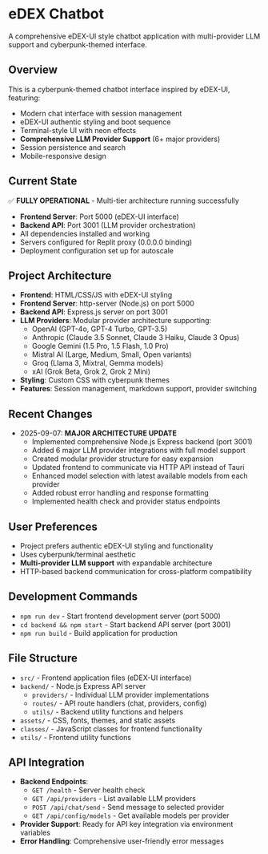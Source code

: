 # eDEX Chatbot

A comprehensive eDEX-UI style chatbot application with multi-provider LLM support and cyberpunk-themed interface.

## Overview
This is a cyberpunk-themed chatbot interface inspired by eDEX-UI, featuring:
- Modern chat interface with session management
- eDEX-UI authentic styling and boot sequence  
- Terminal-style UI with neon effects
- **Comprehensive LLM Provider Support** (6+ major providers)
- Session persistence and search
- Mobile-responsive design

## Current State
✅ **FULLY OPERATIONAL** - Multi-tier architecture running successfully
- **Frontend Server**: Port 5000 (eDEX-UI interface)
- **Backend API**: Port 3001 (LLM provider orchestration)
- All dependencies installed and working
- Servers configured for Replit proxy (0.0.0.0 binding)
- Deployment configuration set up for autoscale

## Project Architecture
- **Frontend**: HTML/CSS/JS with eDEX-UI styling
- **Frontend Server**: http-server (Node.js) on port 5000
- **Backend API**: Express.js server on port 3001
- **LLM Providers**: Modular provider architecture supporting:
  - OpenAI (GPT-4o, GPT-4 Turbo, GPT-3.5)
  - Anthropic (Claude 3.5 Sonnet, Claude 3 Haiku, Claude 3 Opus)
  - Google Gemini (1.5 Pro, 1.5 Flash, 1.0 Pro)
  - Mistral AI (Large, Medium, Small, Open variants)
  - Groq (Llama 3, Mixtral, Gemma models)
  - xAI (Grok Beta, Grok 2, Grok 2 Mini)
- **Styling**: Custom CSS with cyberpunk themes
- **Features**: Session management, markdown support, provider switching

## Recent Changes
- 2025-09-07: **MAJOR ARCHITECTURE UPDATE**
  - Implemented comprehensive Node.js Express backend (port 3001)
  - Added 6 major LLM provider integrations with full model support
  - Created modular provider structure for easy expansion
  - Updated frontend to communicate via HTTP API instead of Tauri
  - Enhanced model selection with latest available models from each provider
  - Added robust error handling and response formatting
  - Implemented health check and provider status endpoints

## User Preferences
- Project prefers authentic eDEX-UI styling and functionality
- Uses cyberpunk/terminal aesthetic
- **Multi-provider LLM support** with expandable architecture
- HTTP-based backend communication for cross-platform compatibility

## Development Commands
- `npm run dev` - Start frontend development server (port 5000)
- `cd backend && npm start` - Start backend API server (port 3001)
- `npm run build` - Build application for production

## File Structure
- `src/` - Frontend application files (eDEX-UI interface)
- `backend/` - Node.js Express API server
  - `providers/` - Individual LLM provider implementations
  - `routes/` - API route handlers (chat, providers, config)
  - `utils/` - Backend utility functions and helpers
- `assets/` - CSS, fonts, themes, and static assets
- `classes/` - JavaScript classes for frontend functionality
- `utils/` - Frontend utility functions

## API Integration
- **Backend Endpoints**: 
  - `GET /health` - Server health check
  - `GET /api/providers` - List available LLM providers
  - `POST /api/chat/send` - Send message to selected provider
  - `GET /api/config/models` - Get available models per provider
- **Provider Support**: Ready for API key integration via environment variables
- **Error Handling**: Comprehensive user-friendly error messages